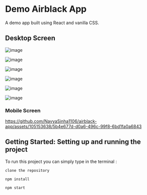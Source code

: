 # Demo Airblack App

A demo app built using React and vanilla CSS.

## Desktop Screen

![image](https://github.com/NavyaSinha1106/airblack-app/assets/105153638/3ca9e6c0-128c-4b48-ad74-a1e741c0a9f4)

![image](https://github.com/NavyaSinha1106/airblack-app/assets/105153638/e5410e07-2980-47fe-b707-d948946ad850)

![image](https://github.com/NavyaSinha1106/airblack-app/assets/105153638/d433c77e-8ea8-420c-a837-2e0262b2b6c9)

![image](https://github.com/NavyaSinha1106/airblack-app/assets/105153638/09426fb8-9c7a-48d2-8088-d68daadf8a82)

![image](https://github.com/NavyaSinha1106/airblack-app/assets/105153638/0347fe78-c8b3-4738-9d76-405812390d96)

![image](https://github.com/NavyaSinha1106/airblack-app/assets/105153638/3abb32db-b192-4983-9fc8-ba2a11b1a8de)

### Mobile Screen

https://github.com/NavyaSinha1106/airblack-app/assets/105153638/5b4e677d-d0a6-496c-99f8-6bd1fa0a6843

## Getting Started: Setting up and running the project

To run this project you can simply type in the terminal : 

```
clone the repository

npm install

npm start
```
